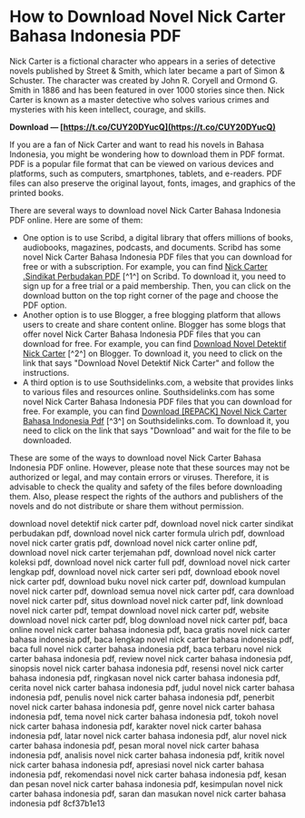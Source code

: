 
 
# How to Download Novel Nick Carter Bahasa Indonesia PDF
 
Nick Carter is a fictional character who appears in a series of detective novels published by Street & Smith, which later became a part of Simon & Schuster. The character was created by John R. Coryell and Ormond G. Smith in 1886 and has been featured in over 1000 stories since then. Nick Carter is known as a master detective who solves various crimes and mysteries with his keen intellect, courage, and skills.
 
**Download — [https://t.co/CUY20DYucQ](https://t.co/CUY20DYucQ)**


 
If you are a fan of Nick Carter and want to read his novels in Bahasa Indonesia, you might be wondering how to download them in PDF format. PDF is a popular file format that can be viewed on various devices and platforms, such as computers, smartphones, tablets, and e-readers. PDF files can also preserve the original layout, fonts, images, and graphics of the printed books.
 
There are several ways to download novel Nick Carter Bahasa Indonesia PDF online. Here are some of them:
 
- One option is to use Scribd, a digital library that offers millions of books, audiobooks, magazines, podcasts, and documents. Scribd has some novel Nick Carter Bahasa Indonesia PDF files that you can download for free or with a subscription. For example, you can find [Nick Carter .Sindikat Perbudakan PDF](https://www.scribd.com/doc/273806854/nick-carter-Sindikat-Perbudakan-PDF) [^1^] on Scribd. To download it, you need to sign up for a free trial or a paid membership. Then, you can click on the download button on the top right corner of the page and choose the PDF option.
- Another option is to use Blogger, a free blogging platform that allows users to create and share content online. Blogger has some blogs that offer novel Nick Carter Bahasa Indonesia PDF files that you can download for free. For example, you can find [Download Novel Detektif Nick Carter](https://novel-mikha-online.blogspot.com/2013/08/download-novel-detektif-nick-carter.html) [^2^] on Blogger. To download it, you need to click on the link that says "Download Novel Detektif Nick Carter" and follow the instructions.
- A third option is to use Southsidelinks.com, a website that provides links to various files and resources online. Southsidelinks.com has some novel Nick Carter Bahasa Indonesia PDF files that you can download for free. For example, you can find [Download \[REPACK\] Novel Nick Carter Bahasa Indonesia Pdf](https://southsidelinks.com/wp-content/uploads/2022/06/Download_REPACK_Novel_Nick_Carter_Bahasa_Indonesia_Pdf.pdf) [^3^] on Southsidelinks.com. To download it, you need to click on the link that says "Download" and wait for the file to be downloaded.

These are some of the ways to download novel Nick Carter Bahasa Indonesia PDF online. However, please note that these sources may not be authorized or legal, and may contain errors or viruses. Therefore, it is advisable to check the quality and safety of the files before downloading them. Also, please respect the rights of the authors and publishers of the novels and do not distribute or share them without permission.
 
download novel detektif nick carter pdf,  download novel nick carter sindikat perbudakan pdf,  download novel nick carter formula ulrich pdf,  download novel nick carter gratis pdf,  download novel nick carter online pdf,  download novel nick carter terjemahan pdf,  download novel nick carter koleksi pdf,  download novel nick carter full pdf,  download novel nick carter lengkap pdf,  download novel nick carter seri pdf,  download ebook novel nick carter pdf,  download buku novel nick carter pdf,  download kumpulan novel nick carter pdf,  download semua novel nick carter pdf,  cara download novel nick carter pdf,  situs download novel nick carter pdf,  link download novel nick carter pdf,  tempat download novel nick carter pdf,  website download novel nick carter pdf,  blog download novel nick carter pdf,  baca online novel nick carter bahasa indonesia pdf,  baca gratis novel nick carter bahasa indonesia pdf,  baca lengkap novel nick carter bahasa indonesia pdf,  baca full novel nick carter bahasa indonesia pdf,  baca terbaru novel nick carter bahasa indonesia pdf,  review novel nick carter bahasa indonesia pdf,  sinopsis novel nick carter bahasa indonesia pdf,  resensi novel nick carter bahasa indonesia pdf,  ringkasan novel nick carter bahasa indonesia pdf,  cerita novel nick carter bahasa indonesia pdf,  judul novel nick carter bahasa indonesia pdf,  penulis novel nick carter bahasa indonesia pdf,  penerbit novel nick carter bahasa indonesia pdf,  genre novel nick carter bahasa indonesia pdf,  tema novel nick carter bahasa indonesia pdf,  tokoh novel nick carter bahasa indonesia pdf,  karakter novel nick carter bahasa indonesia pdf,  latar novel nick carter bahasa indonesia pdf,  alur novel nick carter bahasa indonesia pdf,  pesan moral novel nick carter bahasa indonesia pdf,  analisis novel nick carter bahasa indonesia pdf,  kritik novel nick carter bahasa indonesia pdf,  apresiasi novel nick carter bahasa indonesia pdf,  rekomendasi novel nick carter bahasa indonesia pdf,  kesan dan pesan novel nick carter bahasa indonesia pdf,  kesimpulan novel nick carter bahasa indonesia pdf,  saran dan masukan novel nick carter bahasa indonesia pdf
 8cf37b1e13
 
